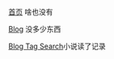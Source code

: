  [首页](https://Aeroblast.github.io) 啥也没有

 [Blog](https://Aeroblast.github.io/Blog) 没多少东西

 [Blog Tag Search](https://aeroblast.github.io/Blog/?n=Tag-NovelReadOverRecord&tags=%E5%B0%8F%E8%AF%B4%E8%AF%BB%E4%BA%86%E8%AE%B0%E5%BD%95,%E9%87%8C%C2%B7%E5%B0%8F%E8%AF%B4%E8%AF%BB%E4%BA%86%E8%AE%B0%E5%BD%95)小说读了记录
